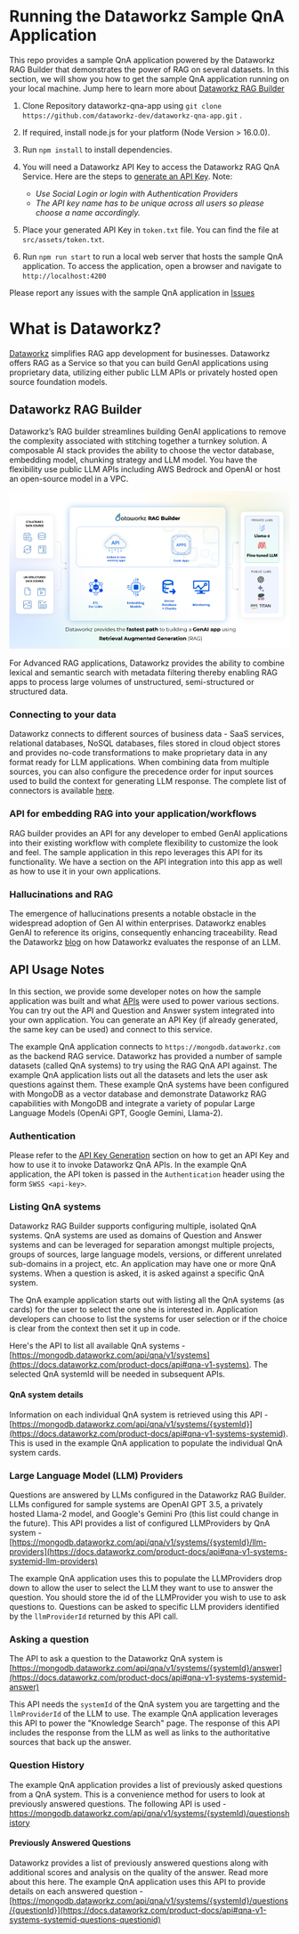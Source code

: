 # Running the Dataworkz Sample QnA Application
This repo provides a sample QnA application powered by the Dataworkz RAG Builder that demonstrates the power of RAG on several datasets. In this section, we will show you how to get the sample QnA application running on your local machine.
Jump here to learn more about [Dataworkz RAG Builder](#what-is-dataworkz)

1. Clone Repository dataworkz-qna-app using `git clone https://github.com/dataworkz-dev/dataworkz-qna-app.git` .

2. If required, install node.js for your platform (Node Version > 16.0.0).

3. Run `npm install` to install dependencies.

4. You will need a Dataworkz API Key to access the Dataworkz RAG QnA Service. Here are the steps to [generate an API Key](generate-api-key).
   Note:
   - *Use Social Login or login with Authentication Providers*
   - *The API key name has to be unique across all users so please choose a name accordingly.*

6. Place your generated API Key in `token.txt` file. 
You can find the file at `src/assets/token.txt`.

7. Run `npm run start` to run a local web server that hosts the sample QnA application. To access the application, open a browser and navigate to `http://localhost:4200`
   
Please report any issues with the sample QnA application in [Issues](https://github.com/dataworkz-dev/dataworkz-qna-app/issues) 

# What is Dataworkz?
[Dataworkz](https://dataworkz.io) simplifies RAG app development for businesses. Dataworkz offers RAG as a Service so that you can build GenAI applications using proprietary data, utilizing either public LLM APIs or privately hosted open source foundation models.

## Dataworkz RAG Builder
Dataworkz’s RAG builder streamlines building GenAI applications to remove the complexity associated with stitching together a turnkey solution. A composable AI stack provides the ability to choose the vector database, embedding model, chunking strategy and LLM model. You have the flexibility use public LLM APIs including AWS Bedrock and OpenAI or host an open-source model in a VPC.

![](Dataworkz-RAG-Builder.png)

For Advanced RAG applications, Dataworkz provides the ability to combine lexical and semantic search with metadata filtering thereby enabling RAG apps to process large volumes of unstructured, semi-structured or structured data. 

### Connecting to your data
Dataworkz connects to different sources of business data - SaaS services, relational databases, NoSQL databases, files stored in cloud object stores and provides no-code transformations to make proprietary data in any format ready for LLM applications. When combining data from multiple sources, you can also configure the precedence order for input sources used to build the context for generating LLM response. The complete list of connectors is available [here](https://www.dataworkz.com/connectors/). 

### API for embedding RAG into your application/workflows
RAG builder provides an API for any developer to embed GenAI applications into their existing workflow with complete flexibility to customize the look and feel. The sample application in this repo leverages this API for its functionality. We have a section on the API integration into this app as well as how to use it in your own applications.

### Hallucinations and RAG
The emergence of hallucinations presents a notable obstacle in the widespread adoption of Gen AI within enterprises. Dataworkz enables GenAI to reference its origins, consequently enhancing traceability. Read the Dataworkz  [blog](https://www.dataworkz.com/2023/12/21/how-to-evaluate-response-of-a-rag-empowered-llm/) on how Dataworkz evaluates the response of an LLM.

## API Usage Notes
In this section, we provide some developer notes on how the sample application was built and what [APIs](https://docs.dataworkz.com/product-docs/api) were used to power various sections. You can try out the API and Question and Answer system integrated into your own application. You can generate an API Key (if already generated, the same key can be used) and connect to this service.

The example QnA application connects to `https://mongodb.dataworkz.com` as the backend RAG service. Dataworkz has provided a number of sample datasets (called QnA systems) to try using the RAG QnA API against. The example QnA application lists out all the datasets and lets the user ask questions against them. These example QnA systems have been configured with MongoDB as a vector database and demonstrate Dataworkz RAG capabilities with MongoDB and integrate a variety of popular Large Language Models (OpenAi GPT, Google Gemini, Llama-2).

### Authentication
Please refer to the [API Key Generation](https://docs.dataworkz.com/product-docs/api-key-generation/generate-api-key-in-dataworkz) section on how to get an API Key and how to use it to invoke Dataworkz QnA APIs. In the example QnA application, the API token is passed in the `Authentication` header using the form `SWSS <api-key>`.

### Listing QnA systems
Dataworkz RAG Builder supports configuring multiple, isolated QnA systems. QnA systems are used as domains of Question and Answer systems and can be leveraged for separation amongst multiple projects, groups of sources, large language models, versions, or different unrelated sub-domains in a project, etc. An application may have one or more QnA systems. When a question is asked, it is asked against a specific QnA system. 

The QnA example application  starts out with listing all the QnA systems (as cards) for the user to select the one she is interested in. Application developers can choose to list the systems for user selection or if the choice is clear from the context then set it up in code. 

Here's the API to list all available QnA systems - [https://mongodb.dataworkz.com/api/qna/v1/systems](https://docs.dataworkz.com/product-docs/api#qna-v1-systems).
The selected QnA systemId will be needed in subsequent APIs.

#### QnA system details
Information on each individual QnA system is retrieved using this API - [https://mongodb.dataworkz.com/api/qna/v1/systems/{systemId}](https://docs.dataworkz.com/product-docs/api#qna-v1-systems-systemid). This is used in the example QnA application to populate the individual QnA system cards.

### Large Language Model (LLM) Providers
Questions are answered by LLMs configured in the Dataworkz RAG Builder. LLMs configured for sample systems are OpenAI GPT 3.5, a privately hosted Llama-2 model, and Google's Gemini Pro (this list could change in the future). This API provides a list of configured LLMProviders by QnA system - [https://mongodb.dataworkz.com/api/qna/v1/systems/{systemId}/llm-providers](https://docs.dataworkz.com/product-docs/api#qna-v1-systems-systemid-llm-providers)

The example QnA application uses this to populate the LLMProviders drop down to allow the user to select the LLM they want to use to answer the question.
You should store the id of the LLMProvider you wish to use to ask questions to. Questions can be asked to specific LLM providers identified by the `llmProviderId` returned by this API call.

### Asking a question
The API to ask a question to the Dataworkz QnA system is [https://mongodb.dataworkz.com/api/qna/v1/systems/{systemId}/answer](https://docs.dataworkz.com/product-docs/api#qna-v1-systems-systemid-answer)

This API needs the `systemId` of the QnA system you are targetting and the `llmProviderId` of the LLM to use. The example QnA application leverages this API to power the "Knowledge Search" page. The response of this API includes the response from the LLM as well as links to the authoritative sources that back up the answer.

### Question History
The example QnA application provides a list of previously asked questions from a QnA system. This is a convenience method for users to look at previously answered questions. The following API is used - [https://mongodb.dataworkz.com/api/qna/v1/systems/{systemId)/questionshistory](https://mongodb.dataworkz.com/api/qna/v1/systems/{systemId}/questionshistory)

#### Previously Answered Questions
Dataworkz provides a list of previously answered questions along with additional scores and analysis on the quality of the answer. Read more about this here. The example QnA application uses this API to provide details on each answered question - [https://mongodb.dataworkz.com/api/qna/v1/systems/{systemId}/questions/{questionId}](https://docs.dataworkz.com/product-docs/api#qna-v1-systems-systemid-questions-questionid)



